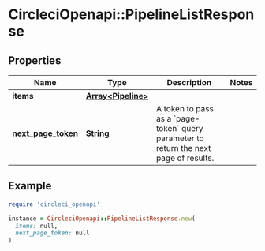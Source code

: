 # CircleciOpenapi::PipelineListResponse

## Properties

| Name | Type | Description | Notes |
| ---- | ---- | ----------- | ----- |
| **items** | [**Array&lt;Pipeline&gt;**](Pipeline.md) |  |  |
| **next_page_token** | **String** | A token to pass as a &#x60;page-token&#x60; query parameter to return the next page of results. |  |

## Example

```ruby
require 'circleci_openapi'

instance = CircleciOpenapi::PipelineListResponse.new(
  items: null,
  next_page_token: null
)
```

